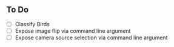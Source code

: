 ## To Do

- [ ] Classify Birds
- [ ] Expose image flip via command line argument
- [ ] Expose camera source selection via command line argument